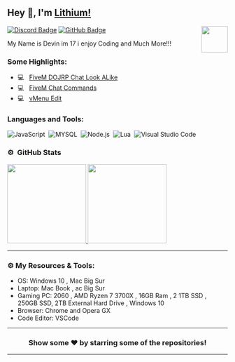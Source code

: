 ## Hey 👋, I'm [Lithium!](https://github.com/ibeatit)

<img align="right" height="60" width="60" alt="" src="https://cdn.discordapp.com/attachments/864190077021978655/864607949720780830/85532754.png" />

[![Discord Badge](https://img.shields.io/badge/-Discord-0e76a8?style=flat-square&logo=Discord&logoColor=white)](https://discord.gg/NxXwqWmxZk)
[![GitHub Badge](https://img.shields.io/badge/-GitHub-ffffff?style=flat-square&logo=Github&logoColor=black)](https://github.com/ibeatit)


My Name is Devin im 17 i enjoy Coding and Much More!!!



<!-- <img align="right" height="215" width="325" alt="" src="https://cdn.discordapp.com/attachments/812460010868441178/815411857090543616/Pre_comp_7.gif" /> -->


### Some Highlights:

- 💻 &nbsp; [FiveM DOJRP Chat Look ALike](https://github.com/ilithium0x/doj-chat)
- 💻 &nbsp; [FiveM Chat Commands](https://github.com/ilithium0x/chat-command)
- 💻 &nbsp; [vMenu Edit](https://github.com/ilithium0x/vMenu-Edit)



### Languages and Tools:
![JavaScript](https://img.shields.io/badge/-JavaScript-333333?style=flat&logo=javascript)&nbsp;
![MYSQL](https://img.shields.io/badge/-MySQL-333333?style=flat&logo=mysql)&nbsp;
![Node.js](https://img.shields.io/badge/-Node.js-333333?style=flat&logo=node.js)&nbsp;
![Lua](https://img.shields.io/badge/-Lua-333333?style=flat&logo=lua)&nbsp;
![Visual Studio Code](https://img.shields.io/badge/-Visual%20Studio%20Code-333333?style=flat&logo=visual-studio-code&logoColor=007ACC)&nbsp;

### ⚙️ &nbsp;GitHub Stats

<p align="left">
<a href="https://github.com/ibeatit">
  <img height="180em" src="https://github-readme-stats-eight-theta.vercel.app/api?username=lithium0x&show_icons=true&theme=react&include_all_commits=true&count_private=true"/>
  <img height="180em" src="https://github-readme-stats-eight-theta.vercel.app/api/top-langs/?username=lithium0x&layout=compact&langs_count=8&theme=react"/>
</a>
</p>

---

### ⚙️ My Resources & Tools:

- OS: Windows 10 , Mac Big Sur
- Laptop: Mac Book , ac Big Sur
- Gaming PC: 2060 , AMD Ryzen 7 3700X , 16GB Ram , 2 1TB SSD , 250GB SSD, 2TB External Hard Drive , Windows 10
- Browser: Chrome and Opera GX
- Code Editor: VSCode 


---

<h3 align=center>Show some ❤️ by starring some of the repositories!</h3>

---
